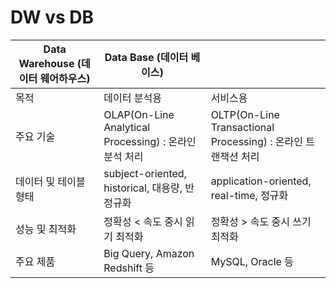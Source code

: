 # DW vs DB



| **Data Warehouse (데이터 웨어하우스)** | **Data Base (데이터 베이스)**                          |                                                              |
| ------------------------------------------- | ------------------------------------------------------ | ------------------------------------------------------------ |
| 목적                                        | 데이터 분석용                                          | 서비스용                                                     |
| 주요 기술                                   | OLAP(On-Line Analytical Processing) : 온라인 분석 처리 | OLTP(On-Line Transactional Processing) : 온라인 트랜잭션 처리 |
| 데이터 및 테이블 형태                       | subject-oriented, historical, 대용량, 반정규화         | application-oriented, real-time, 정규화                      |
| 성능 및 최적화                              | 정확성 < 속도 중시 읽기 최적화                         | 정확성 > 속도 중시 쓰기 최적화                               |
| 주요 제품                                   | Big Query, Amazon Redshift 등                          | MySQL, Oracle 등                                             |
